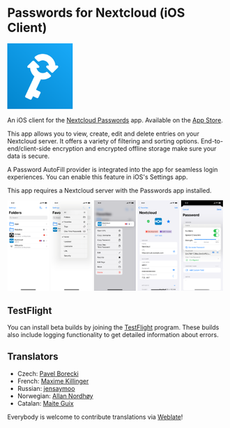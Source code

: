 # Passwords for Nextcloud (iOS Client)

<img src="https://raw.githubusercontent.com/johannes-schliephake/nextcloud-passwords-ios/main/Icon.svg" width="150">

An iOS client for the [Nextcloud Passwords](https://git.mdns.eu/nextcloud/passwords) app. Available on the [App Store](https://apps.apple.com/app/id1546212226).

This app allows you to view, create, edit and delete entries on your Nextcloud server. It offers a variety of filtering and sorting options. End-to-end/client-side encryption and encrypted offline storage make sure your data is secure.

A Password AutoFill provider is integrated into the app for seamless login experiences. You can enable this feature in iOS's Settings app.

This app requires a Nextcloud server with the Passwords app installed.

<img src="https://raw.githubusercontent.com/johannes-schliephake/nextcloud-passwords-ios/main/fastlane/screenshots/en-US/iPhone%2013%20Pro-1.png" width="19%"> <img src="https://raw.githubusercontent.com/johannes-schliephake/nextcloud-passwords-ios/main/fastlane/screenshots/en-US/iPhone%2013%20Pro-2.png" width="19%"> <img src="https://raw.githubusercontent.com/johannes-schliephake/nextcloud-passwords-ios/main/fastlane/screenshots/en-US/iPhone%2013%20Pro-3.png" width="19%"> <img src="https://raw.githubusercontent.com/johannes-schliephake/nextcloud-passwords-ios/main/fastlane/screenshots/en-US/iPhone%2013%20Pro-4.png" width="19%"> <img src="https://raw.githubusercontent.com/johannes-schliephake/nextcloud-passwords-ios/main/fastlane/screenshots/en-US/iPhone%2013%20Pro-5.png" width="19%">

## TestFlight

You can install beta builds by joining the [TestFlight](https://testflight.apple.com/join/iuljLJ4u) program. These builds also include logging functionality to get detailed information about errors.

## Translators

- Czech: [Pavel Borecki](https://github.com/p-bo)
- French: [Maxime Killinger](https://github.com/maxime-killinger)
- Russian: [jensaymoo](https://github.com/jensaymoo)
- Norwegian: [Allan Nordhøy](https://github.com/comradekingu)
- Catalan: [Maite Guix](https://hosted.weblate.org/user/maite.guix)

Everybody is welcome to contribute translations via [Weblate](https://hosted.weblate.org/engage/nextcloud-passwords-ios)!

